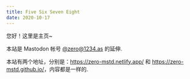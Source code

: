```yaml
---
title: Five Six Seven Eight
date: 2020-10-17
---
```


您好！这里是主页~

本站是 Mastodon 帐号 <a rel="me" href="https://1234.as/@zero">@zero@1234.as</a> 的延伸.

本站有两个地址，分别是：<https://zero-mstd.netlify.app/> 和 <https://zero-mstd.github.io/>，内容都是一样的.
